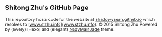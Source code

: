Shitong Zhu's GitHub Page
---
This repository hosts code for the website at [shadowysean.github.io](shadowysean.github.io) which resolves to [www.stzhu.info](www.stzhu.info).
© 2015 Shitong Zhu
Powered by (lovely) [Hexo] and (elegant) [NadyMainJade](https://github.com/nadymain/hexo-theme-nadymainjade) theme.